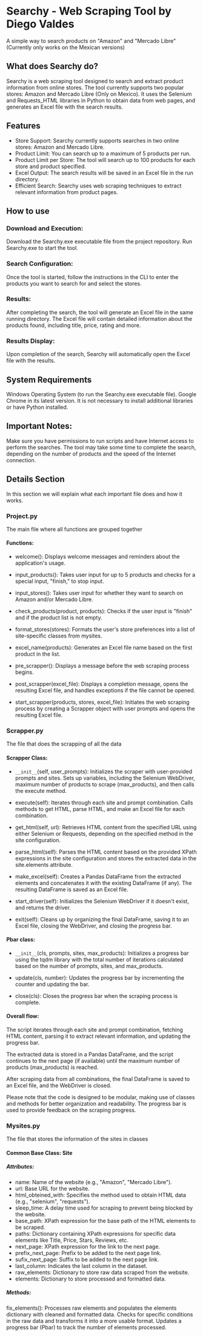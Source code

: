 # Searchy - Web Scraping Tool by Diego Valdes
A simple way to search products on "Amazon" and "Mercado Libre" 
(Currently only works on the Mexican versions)

## What does Searchy do?
Searchy is a web scraping tool designed to search and extract product information from online stores. The tool currently supports two popular stores: Amazon and Mercado Libre (Only on Mexico). It uses the Selenium and Requests_HTML libraries in Python to obtain data from web pages, and generates an Excel file with the search results.

## Features
- Store Support: Searchy currently supports searches in two online stores: Amazon and Mercado Libre.
- Product Limit: You can search up to a maximum of 5 products per run.
- Product Limit per Store: The tool will search up to 100 products for each store and product specified.
- Excel Output: The search results will be saved in an Excel file in the run directory.
- Efficient Search: Searchy uses web scraping techniques to extract relevant information from product pages.

## How to use

### Download and Execution:
Download the Searchy.exe executable file from the project repository.
Run Searchy.exe to start the tool.

### Search Configuration:
Once the tool is started, follow the instructions in the CLI to enter the products you want to search for and select the stores.

### Results:
After completing the search, the tool will generate an Excel file in the same running directory.
The Excel file will contain detailed information about the products found, including title, price, rating and more.

### Results Display:
Upon completion of the search, Searchy will automatically open the Excel file with the results.

## System Requirements
Windows Operating System (to run the Searchy.exe executable file).
Google Chrome in its latest version.
It is not necessary to install additional libraries or have Python installed.

## Important Notes:
Make sure you have permissions to run scripts and have Internet access to perform the searches.
The tool may take some time to complete the search, depending on the number of products and the speed of the Internet connection.

## Details Section

In this section we will explain what each important file does and how it works.

### Project.py

The main file where all functions are grouped together

#### Functions:

- welcome(): Displays welcome messages and reminders about the application's usage.

- input_products(): Takes user input for up to 5 products and checks for a special input, "finish," to stop input.

- input_stores(): Takes user input for whether they want to search on Amazon and/or Mercado Libre.

- check_products(product, products): Checks if the user input is "finish" and if the product list is not empty.

- format_stores(stores): Formats the user's store preferences into a list of site-specific classes from mysites.

- excel_name(products): Generates an Excel file name based on the first product in the list.

- pre_scrapper(): Displays a message before the web scraping process begins.

- post_scrapper(excel_file): Displays a completion message, opens the resulting Excel file, and handles exceptions if the file cannot be opened.

- start_scrapper(products, stores, excel_file): Initiates the web scraping process by creating a Scrapper object with user prompts and opens the resulting Excel file.

### Scrapper.py

The file that does the scrapping of all the data

#### Scrapper Class:

- `__init__`(self, user_prompts): Initializes the scraper with user-provided prompts and sites. Sets up variables, including the Selenium WebDriver, maximum number of products to scrape (max_products), and then calls the execute method.

- execute(self): Iterates through each site and prompt combination. Calls methods to get HTML, parse HTML, and make an Excel file for each combination.

- get_html(self, url): Retrieves HTML content from the specified URL using either Selenium or Requests, depending on the specified method in the site configuration.

- parse_html(self): Parses the HTML content based on the provided XPath expressions in the site configuration and stores the extracted data in the site.elements attribute.

- make_excel(self): Creates a Pandas DataFrame from the extracted elements and concatenates it with the existing DataFrame (if any). The resulting DataFrame is saved as an Excel file.

- start_driver(self): Initializes the Selenium WebDriver if it doesn't exist, and returns the driver.

- exit(self): Cleans up by organizing the final DataFrame, saving it to an Excel file, closing the WebDriver, and closing the progress bar.

#### Pbar class:

- `__init__`(cls, prompts, sites, max_products): Initializes a progress bar using the tqdm library with the total number of iterations calculated based on the number of prompts, sites, and max_products.

- update(cls, number): Updates the progress bar by incrementing the counter and updating the bar.

- close(cls): Closes the progress bar when the scraping process is complete.

#### Overall flow:

The script iterates through each site and prompt combination, fetching HTML content, parsing it to extract relevant information, and updating the progress bar.

The extracted data is stored in a Pandas DataFrame, and the script continues to the next page (if available) until the maximum number of products (max_products) is reached.

After scraping data from all combinations, the final DataFrame is saved to an Excel file, and the WebDriver is closed.

Please note that the code is designed to be modular, making use of classes and methods for better organization and readability. The progress bar is used to provide feedback on the scraping progress.

### Mysites.py

The file that stores the information of the sites in classes

#### Common Base Class: Site

##### Attributes:

- name: Name of the website (e.g., "Amazon", "Mercado Libre").
- url: Base URL for the website.
- html_obteined_with: Specifies the method used to obtain HTML data (e.g., "selenium", "requests").
- sleep_time: A delay time used for scraping to prevent being blocked by the website.
- base_path: XPath expression for the base path of the HTML elements to be scraped.
- paths: Dictionary containing XPath expressions for specific data elements like Title, Price, Stars, Reviews, etc.
- next_page: XPath expression for the link to the next page.
- prefix_next_page: Prefix to be added to the next page link.
- sufix_next_page: Suffix to be added to the next page link.
- last_column: Indicates the last column in the dataset.
- raw_elements: Dictionary to store raw data scraped from the website.
- elements: Dictionary to store processed and formatted data.

##### Methods:

fix_elements(): Processes raw elements and populates the elements dictionary with cleaned and formatted data.
Checks for specific conditions in the raw data and transforms it into a more usable format.
Updates a progress bar (Pbar) to track the number of elements processed.